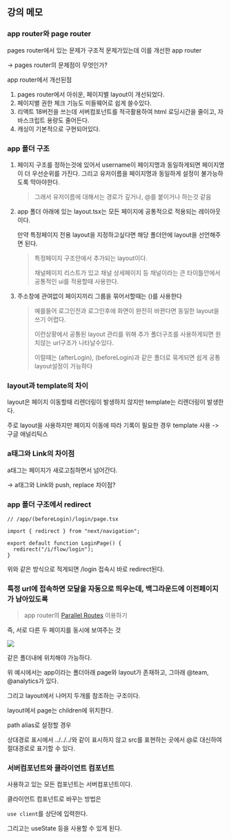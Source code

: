 ## 강의 메모

### app router와 page router

pages router에서 있는 문제가 구조적 문제가있는데 이를 개선한 app router

-> pages router의 문제점이 무엇인가?

app router에서 개선된점

1. pages router에서 아쉬운, 페이지별 layout이 개선되었다.
2. 페이지별 권한 체크 기능도 미들웨어로 쉽게 쓸수있다.
3. 리액트 18버전을 쓰는데 서버컴포넌트를 적극활용하여 html 로딩시간을 줄이고, 자바스크립트 용량도 줄어든다.
4. 캐싱이 기본적으로 구현되어있다.

### app 폴더 구조

1. 페이지 구조를 정하는것에 있어서 username이 페이지명과 동일하게되면 페이지명이 더 우선순위를 가진다.
   그리고 유저이름을 페이지명과 동일하게 설정이 불가능하도록 막아야한다.

   > 그래서 유저이름에 대해서는 경로가 깊거나, @를 붙이거나 하는것 같음

2. app 폴더 아래에 있는 layout.tsx는 모든 페이지에 공통적으로 적용되는 레이아웃이다.

   만약 특정페이지 전용 layout을 지정하고싶다면 해당 폴더안에 layout을 선언해주면 된다.

   > 특정페이지 구조안에서 추가되는 layout이다.
   >
   > 채널페이지 리스트가 있고 채널 상세페이지 등 채널이라는 큰 타이틀안에서 공통적인 ui를 적용할때 사용한다.

3. 주소창에 관여없이 페이지끼리 그룹을 묶어서할때는 ()를 사용한다

   > 예를들어 로그인전과 로그인후에 화면이 완전히 바뀐다면 동일한 layout을 쓰기 어렵다.
   >
   > 이런상황에서 공통된 layout 관리를 위해 추가 폴더구조를 사용하게되면 원치않는 url구조가 나타날수있다.
   >
   > 이럴때는 (afterLogin), (beforeLogin)과 같은 폴더로 묶게되면 쉽게 공통 layout설정이 가능하다

### layout과 template의 차이

layout은 페이지 이동할때 리렌더링이 발생하지 않지만 template는 리렌더링이 발생한다.

주로 layout을 사용하지만 페이지 이동에 따라 기록이 필요한 경우 template 사용 -> 구글 애널리틱스

### a태그와 Link의 차이점

a태그는 페이지가 새로고침하면서 넘어간다.

-> a태그와 Link와 push, replace 차이점?

### app 폴더 구조에서 redirect

```tsx
// /app/(beforeLogin)/login/page.tsx

import { redirect } from "next/navigation";

export default function LoginPage() {
  redirect("/i/flow/login");
}
```

위와 같은 방식으로 적게되면 /login 접속시 바로 redirect된다.

### 특정 url에 접속하면 모달을 자동으로 띄우는데, 백그라운드에 이전페이지가 남아있도록

> app router의 [Parallel Routes](https://nextjs.org/docs/app/building-your-application/routing/parallel-routes) 이용하기

즉, 서로 다른 두 페이지를 동시에 보여주는 것

<img src='./images/parallel-routes.avif'>

같은 폴더내에 위치해야 가능하다.

위 예시에서는 app이라는 폴더아래 page와 layout가 존재하고, 그아래 @team, @analytics가 있다.

그리고 layout에서 나머지 두개를 참조하는 구조이다.

layout에서 page는 children에 위치한다.

path alias로 설정할 경우

상대경로 표시에서 ../../../와 같이 표시하지 않고 src를 표현하는 곳에서 @로 대신하여 절대경로로 표기할 수 있다.

### 서버컴포넌트와 클라이언트 컴포넌트

사용하고 있는 모든 컴포넌트는 서버컴포넌트이다.

클라이언트 컴포넌트로 바꾸는 방법은

`use client`를 상단에 입력한다.

그리고는 useState 등을 사용할 수 있게 된다.
